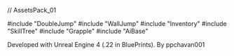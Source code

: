 // AssetsPack_01

#include "DoubleJump"
#include "WallJump"
#include "Inventory"
#include "SkillTree"
#include "Grapple"
#include "AiBase"

Developed with Unreal Engine 4 (.22 in BluePrints).
By ppchavan001
